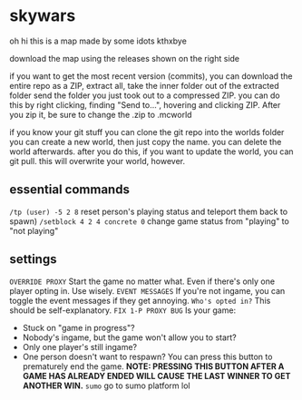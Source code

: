 # skywars
oh hi this is a map made by some idots kthxbye


download the map using the releases shown on the right side

if you want to get the most recent version (commits), you can download the entire repo as a ZIP,
extract all,
take the inner folder out of the extracted folder
send the folder you just took out to a compressed ZIP. you can do this by right clicking, finding "Send to...", hovering and clicking ZIP.
After you zip it, be sure to change the .zip to .mcworld

if you know your git stuff
you can clone the git repo into the worlds folder
you can create a new world, then just copy the name. you can delete the world afterwards.
after you do this, if you want to update the world, you can git pull. this will overwrite your world, however.


## essential commands

`/tp (user) -5 2 8` reset person's playing status and teleport them back to spawn)
`/setblock 4 2 4 concrete 0` change game status from "playing" to "not playing"

## settings

`OVERRIDE PROXY`
Start the game no matter what. Even if there's only one player opting in.
Use wisely.
`EVENT MESSAGES`
If you're not ingame, you can toggle the event messages if they get annoying.
`Who's opted in?`
This should be self-explanatory.
`FIX 1-P PROXY BUG`
Is your game:
- Stuck on "game in progress"?
- Nobody's ingame, but the game won't allow you to start?
- Only one player's still ingame?
- One person doesn't want to respawn?
You can press this button to prematurely end the game.
**NOTE: PRESSING THIS BUTTON AFTER A GAME HAS ALREADY ENDED WILL CAUSE THE LAST WINNER TO GET ANOTHER WIN.**
`sumo`
go to sumo platform lol
